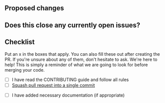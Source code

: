 <!-- 🚨 Please review the how to contribute for contributing to this repository. -->

## Proposed changes

<!-- Describe the big picture of your changes here to communicate to the maintainers why we should accept this pull request. If it fixes a bug or resolves a feature request, be sure to link to that issue. -->

## Does this close any currently open issues?

<!-- Put here the refence to the issue or PR -->

## Checklist

Put an x in the boxes that apply. You can also fill these out after creating the PR. If you're unsure about any of them, don't hesitate to ask. We're here to help! This is simply a reminder of what we are going to look for before merging your code.

<!-- - [ ] I have read the CONTRIBUTING doc -->
- [ ] I have read the CONTRIBUTING guide and follow all rules
- [ ] [Squash pull request into a single commit](http://eli.thegreenplace.net/2014/02/19/squashing-github-pull-requests-into-a-single-commit/)
<!-- - [ ] I have added tests that prove my fix is effective or that my feature works -->
- [ ] I have added necessary documentation (if appropriate)
